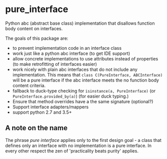 # pure_interface
Python abc (abstract base class) implementation that disallows function body content on interfaces.

The goals of this package are:
* to prevent implementation code in an interface class
* work just like a python abc interface (to get IDE support)
* allow concrete implementations to use attributes instead of properties (to make retrofitting of interfaces easier)
* work nicely with plain abc interfaces that do not include any implementation.
  This means that `class C(PureInterface, ABCInterface)` will be a pure interface if the abc interface meets the 
  no function body content criteria.
* fallback to duck-type checking for `isinstance(a, PureInterface)` (or `PureInterface.provided_by(a)`) 
(for easier duck typing.)
* Ensure that method overrides have a the same signature (optional?)
* Support interface adapters/mappers
* support python 2.7 and 3.5+

A note on the name
------------------
The phrase _pure interface_ applies only to the first design goal - a class that defines only an interface with no 
implementation is a pure interface.  In every other respect the zen of 'practicality beats purity' applies.


